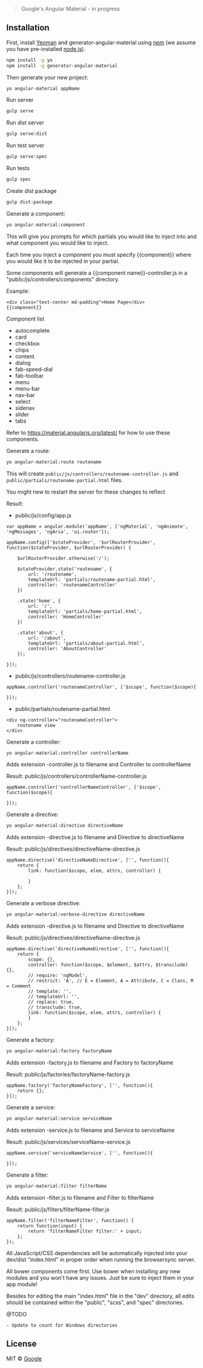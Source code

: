 
> Google&#39;s Angular Material - in progress

## Installation

First, install [Yeoman](http://yeoman.io) and generator-angular-material using [npm](https://www.npmjs.com/) (we assume you have pre-installed [node.js](https://nodejs.org/)).

```bash
npm install -g yo
npm install -g generator-angular-material
```

Then generate your new project:

```bash
yo angular-material appName
```

Run server


```bash
gulp serve
```

Run dist server


```bash
gulp serve:dist
```

Run test server


```bash
gulp serve:spec
```

Run tests


```bash
gulp spec
```

Create dist package


```bash
gulp dist:package
```

Generate a component:

```bash
yo angular-material:component
```

This will give you prompts for which partials you would like to inject into and what component you would like to inject.

Each time you inject a component you must specify {{component}} where you would like it to be injected in your partial.

Some components will generate a {{component name}}-controller.js in a "public/js/controllers/components" directory.

Example:

```
<div class="text-center md-padding">Home Page</div>
{{component}}
```

Component list
- autocomplete
- card
- checkbox
- chips
- content
- dialog
- fab-speed-dial
- fab-toolbar
- menu
- menu-bar
- nav-bar
- select
- sidenav
- slider
- tabs

Refer to https://material.angularjs.org/latest/ for how to use these components.

Generate a route:

```bash
yo angular-material:route routename
```

This will create ```public/js/controllers/routename-controller.js``` and ```public/partials/routename-partial.html``` files.

You might new to restart the server for these changes to reflect

Result:

- public/js/config/app.js

``` 
var appName = angular.module('appName', ['ngMaterial', 'ngAnimate', 'ngMessages', 'ngAria', 'ui.router']);

appName.config(['$stateProvider', '$urlRouterProvider', function($stateProvider, $urlRouterProvider) {

    $urlRouterProvider.otherwise('/');

    $stateProvider.state('routename', {
        url: '/routename',
        templateUrl: 'partials/routename-partial.html',
        controller: 'routenameController'
    })

    .state('home', {
        url: '/',
        templateUrl: 'partials/home-partial.html',
        controller: 'HomeController'
    })

    .state('about', {
        url: '/about',
        templateUrl: 'partials/about-partial.html',
        controller: 'AboutController'
    });

}]);
```

- public/js/controllers/routename-controller.js

```
appName.controller('routenameController', ['$scope', function($scope){

}]);
```

- public/partials/routename-partial.html

```
<div ng-controller="routenameController">
    routename view
</div>
```


Generate a controller:

```bash
yo angular-material:controller controllerName
```

Adds extension -controller.js to filename and Controller to controllerName


Result: public/js/controllers/controllerName-controller.js

```
appName.controller('controllerNameController', ['$scope', function($scope){
    
}]);
```


Generate a directive:

```bash
yo angular-material:directive directiveName
```

Adds extension -directive.js to filename and Directive to directiveName


Result: public/js/directives/directiveName-directive.js

```
appName.directive('directiveNameDirective', ['', function(){
    return {
        link: function($scope, elem, attrs, controller) {
            
        }
    };
}]);
```

Generate a verbose directive:

```bash
yo angular-material:verbose-directive directiveName
```

Adds extension -directive.js to filename and Directive to directiveName


Result: public/js/directives/directiveName-directive.js

```
appName.directive('directiveNameDirective', ['', function(){
    return {
        scope: {},
        controller: function($scope, $element, $attrs, $transclude) {},
        // require: 'ngModel',
        // restrict: 'A', // E = Element, A = Attribute, C = Class, M = Comment
        // template: '',
        // templateUrl: '',
        // replace: true,
        // transclude: true,
        link: function($scope, elem, attrs, controller) {
        }
    };
}]);
```

Generate a factory:

```bash
yo angular-material:factory factoryName
```

Adds extension -factory.js to filename and Factory to factoryName

Result: public/js/factories/factoryName-factory.js

```
appName.factory('factoryNameFactory', ['', function(){
    return {};
}]);
```

Generate a service:

```bash
yo angular-material:service serviceName 
```

Adds extension -service.js to filename and Service to serviceName

Result: public/js/services/serviceName-service.js
```
appName.service('serviceNameService', ['', function(){
    
}]);
```

Generate a filter:

```bash
yo angular-material:filter filterName
```

Adds extension -filter.js to filename and Filter to filterName

Result: public/js/filters/filterName-filter.js
```
appName.filter('filterNameFilter', function() {
    return function(input) {
        return 'filterNameFilter filter:' + input;
    };
});
```


All JavaScript/CSS dependencies will be automatically injected into your dev/dist "index.html" in proper order when running the browsersync server.

All bower components come first. Use bower when installing any new modules and you won't have any issues. Just be sure to inject them in your app module!

Besides for editing the main "index.html" file in the "dev" directory, all edits should be contained within the "public", "scss", and "spec" directories.

@TODO 

	- Update to count for Windows directories

## License

MIT © [Google](https://github.com/iansawyerva)


[npm-image]: https://badge.fury.io/js/generator-angular-material.svg
[npm-url]: https://npmjs.org/package/generator-angular-material
[daviddm-image]: https://david-dm.org/iansawyerva/generator-angular-material.svg?theme=shields.io
[daviddm-url]: https://david-dm.org/iansawyerva/generator-angular-material
